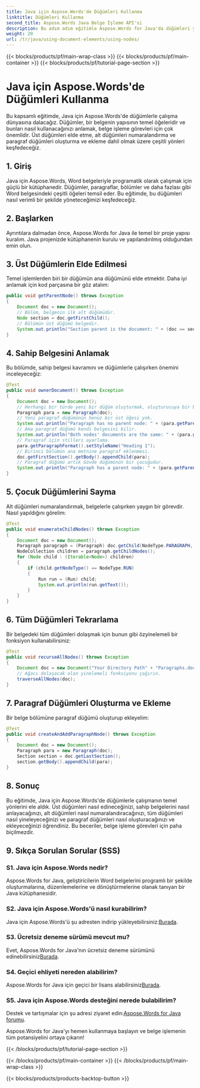 ```yaml
---
title: Java için Aspose.Words'de Düğümleri Kullanma
linktitle: Düğümleri Kullanma
second_title: Aspose.Words Java Belge İşleme API'si
description: Bu adım adım eğitimle Aspose.Words for Java'da düğümleri yönetmeyi öğrenin. Belge işleme gücünü açığa çıkarın.
weight: 20
url: /tr/java/using-document-elements/using-nodes/
---
```


{{< blocks/products/pf/main-wrap-class >}}
{{< blocks/products/pf/main-container >}}
{{< blocks/products/pf/tutorial-page-section >}}

# Java için Aspose.Words'de Düğümleri Kullanma

Bu kapsamlı eğitimde, Java için Aspose.Words'de düğümlerle çalışma dünyasına dalacağız. Düğümler, bir belgenin yapısının temel öğeleridir ve bunları nasıl kullanacağınızı anlamak, belge işleme görevleri için çok önemlidir. Üst düğümleri elde etme, alt düğümleri numaralandırma ve paragraf düğümleri oluşturma ve ekleme dahil olmak üzere çeşitli yönleri keşfedeceğiz.

## 1. Giriş
Java için Aspose.Words, Word belgeleriyle programatik olarak çalışmak için güçlü bir kütüphanedir. Düğümler, paragraflar, bölümler ve daha fazlası gibi Word belgesindeki çeşitli öğeleri temsil eder. Bu eğitimde, bu düğümleri nasıl verimli bir şekilde yöneteceğimizi keşfedeceğiz.

## 2. Başlarken
Ayrıntılara dalmadan önce, Aspose.Words for Java ile temel bir proje yapısı kuralım. Java projenizde kütüphanenin kurulu ve yapılandırılmış olduğundan emin olun.

## 3. Üst Düğümlerin Elde Edilmesi
Temel işlemlerden biri bir düğümün ana düğümünü elde etmektir. Daha iyi anlamak için kod parçasına bir göz atalım:

```java
public void getParentNode() throws Exception
{
    Document doc = new Document();
    // Bölüm, belgenin ilk alt düğümüdür.
    Node section = doc.getFirstChild();
    // Bölümün üst düğümü belgedir.
    System.out.println("Section parent is the document: " + (doc == section.getParentNode()));
}
```

## 4. Sahip Belgesini Anlamak
Bu bölümde, sahip belgesi kavramını ve düğümlerle çalışırken önemini inceleyeceğiz:

```java
@Test
public void ownerDocument() throws Exception
{
    Document doc = new Document();
    // Herhangi bir türde yeni bir düğüm oluşturmak, oluşturucuya bir belgenin iletilmesini gerektirir.
    Paragraph para = new Paragraph(doc);
    // Yeni paragraf düğümünün henüz bir üst öğesi yok.
    System.out.println("Paragraph has no parent node: " + (para.getParentNode() == null));
    // Ama paragraf düğümü kendi belgesini bilir.
    System.out.println("Both nodes' documents are the same: " + (para.getDocument() == doc));
    // Paragraf için stilleri ayarlama.
    para.getParagraphFormat().setStyleName("Heading 1");
    // Birinci bölümün ana metnine paragraf eklenmesi.
    doc.getFirstSection().getBody().appendChild(para);
    // Paragraf düğümü artık Gövde düğümünün bir çocuğudur.
    System.out.println("Paragraph has a parent node: " + (para.getParentNode() != null));
}
```

## 5. Çocuk Düğümlerini Sayma
Alt düğümleri numaralandırmak, belgelerle çalışırken yaygın bir görevdir. Nasıl yapıldığını görelim:

```java
@Test
public void enumerateChildNodes() throws Exception
{
    Document doc = new Document();
    Paragraph paragraph = (Paragraph) doc.getChild(NodeType.PARAGRAPH, 0, true);
    NodeCollection children = paragraph.getChildNodes();
    for (Node child : (Iterable<Node>) children)
    {
        if (child.getNodeType() == NodeType.RUN)
        {
            Run run = (Run) child;
            System.out.println(run.getText());
        }
    }
}
```

## 6. Tüm Düğümleri Tekrarlama
Bir belgedeki tüm düğümleri dolaşmak için bunun gibi özyinelemeli bir fonksiyon kullanabilirsiniz:

```java
@Test
public void recurseAllNodes() throws Exception
{
    Document doc = new Document("Your Directory Path" + "Paragraphs.docx");
    // Ağacı dolaşacak olan yinelemeli fonksiyonu çağırın.
    traverseAllNodes(doc);
}
```

## 7. Paragraf Düğümleri Oluşturma ve Ekleme
Bir belge bölümüne paragraf düğümü oluşturup ekleyelim:

```java
@Test
public void createAndAddParagraphNode() throws Exception
{
    Document doc = new Document();
    Paragraph para = new Paragraph(doc);
    Section section = doc.getLastSection();
    section.getBody().appendChild(para);
}
```

## 8. Sonuç
Bu eğitimde, Java için Aspose.Words'de düğümlerle çalışmanın temel yönlerini ele aldık. Üst düğümleri nasıl edineceğinizi, sahip belgelerini nasıl anlayacağınızı, alt düğümleri nasıl numaralandıracağınızı, tüm düğümleri nasıl yineleyeceğinizi ve paragraf düğümleri nasıl oluşturacağınızı ve ekleyeceğinizi öğrendiniz. Bu beceriler, belge işleme görevleri için paha biçilmezdir.

## 9. Sıkça Sorulan Sorular (SSS)

### S1. Java için Aspose.Words nedir?
Aspose.Words for Java, geliştiricilerin Word belgelerini programlı bir şekilde oluşturmalarına, düzenlemelerine ve dönüştürmelerine olanak tanıyan bir Java kütüphanesidir.

### S2. Java için Aspose.Words'ü nasıl kurabilirim?
 Java için Aspose.Words'ü şu adresten indirip yükleyebilirsiniz:[Burada](https://releases.aspose.com/words/java/).

### S3. Ücretsiz deneme sürümü mevcut mu?
 Evet, Aspose.Words for Java'nın ücretsiz deneme sürümünü edinebilirsiniz[Burada](https://releases.aspose.com/).

### S4. Geçici ehliyeti nereden alabilirim?
 Aspose.Words for Java için geçici bir lisans alabilirsiniz[Burada](https://purchase.aspose.com/temporary-license/).

### S5. Java için Aspose.Words desteğini nerede bulabilirim?
 Destek ve tartışmalar için şu adresi ziyaret edin:[Aspose.Words for Java forumu](https://forum.aspose.com/).

Aspose.Words for Java'yı hemen kullanmaya başlayın ve belge işlemenin tüm potansiyelini ortaya çıkarın!

{{< /blocks/products/pf/tutorial-page-section >}}

{{< /blocks/products/pf/main-container >}}
{{< /blocks/products/pf/main-wrap-class >}}

{{< blocks/products/products-backtop-button >}}
